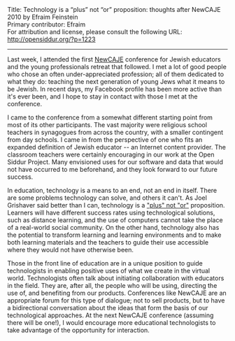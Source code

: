 <html>
<head></head>
<body>
Title: Technology is a “plus” not “or” proposition: thoughts after NewCAJE 2010 by Efraim Feinstein<br />
Primary contributor: Efraim<br />
For attribution and license, please consult the following URL: <a href="http://opensiddur.org/?p=1223">http://opensiddur.org/?p=1223</a>
<p />
<hr />

Last week, I attended the first <a href="http://newcaje.org">NewCAJE</a> conference for Jewish educators and the young professionals retreat that followed.  I met a lot of good people who chose an often under-appreciated profession; all of them dedicated to what they do: teaching the next generation of young Jews what it means to be Jewish.  In recent days, my Facebook profile has been more active than it's ever been, and I hope to stay in contact with those I met at the conference.

I came to the conference from a somewhat different starting point from most of its other participants.  The vast majority were religious school teachers in synagogues from across the country, with a smaller contingent from day schools.  I came in from the perspective of one who fits an expanded definition of Jewish educator -- an Internet content provider.  The classroom teachers were certainly encouraging in our work at the Open Siddur Project.  Many envisioned uses for our software and data that would not have occurred to me beforehand, and they look forward to our future success.

In education, technology is a means to an end, not an end in itself.  There are some problems technology can solve, and others it can't.  As Joel Grishaver said better than I can, technology is a <a href="http://joelgrishaver.wordpress.com/2010/08/05/%e2%80%9cplus%e2%80%9d-not-%e2%80%9cor%e2%80%9d/">"plus" not "or"</a> proposition.  Learners will have different success rates using technological solutions, such as distance learning, and the use of computers cannot take the place of a real-world social community.  On the other hand, technology also has the potential to transform learning and learning environments and to make both learning materials and the teachers to guide their use accessible where they would not have otherwise been.

Those in the front line of education are in a unique position to guide technologists in enabling positive uses of what we create in the virtual world.  Technologists often talk about initiating collaboration with educators in the field.  They are, after all, the people who will be using, directing the use of, and benefiting from our products.  Conferences like NewCAJE are an appropriate forum for this type of dialogue; not to sell products, but to have a bidirectional conversation about the ideas that form the basis of our technological approaches.  At the next NewCAJE conference (assuming there will be one!), I would encourage more educational technologists to take advantage of the opportunity for interaction.
</body>
</html>